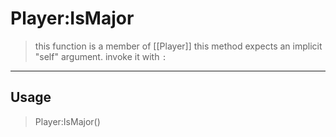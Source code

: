 # Player:IsMajor
> this function is a member of [[Player]]
> this method expects an implicit "self" argument. invoke it with `:`
-----
## Usage
> Player:IsMajor()
